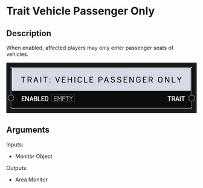 # Trait Vehicle Passenger Only

## Description

When enabled, affected players may only enter passenger seats of vehicles.

![Area Monitor](../../.gitbook/assets/images/scripting/traits/trait-vehicle-passenger-only.png)

## Arguments

Inputs:

* Monitor Object

Outputs:

* Area Monitor
